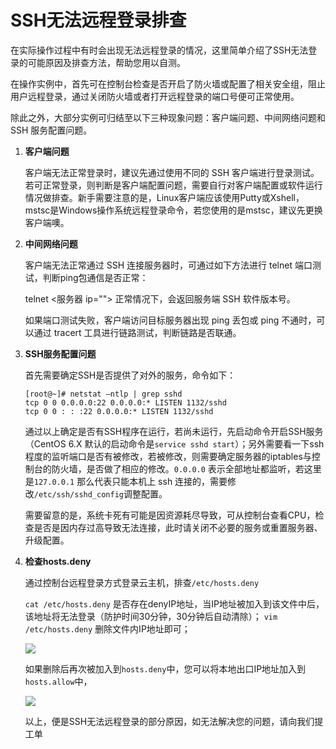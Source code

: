 # SSH无法远程登录排查

在实际操作过程中有时会出现无法远程登录的情况，这里简单介绍了SSH无法登录的可能原因及排查方法，帮助您用以自测。

在操作实例中，首先可在控制台检查是否开启了防火墙或配置了相关安全组，阻止用户远程登录，通过关闭防火墙或者打开远程登录的端口号便可正常使用。

除此之外，大部分实例可归结至以下三种现象问题：客户端问题、中间网络问题和SSH 服务配置问题。

1. **客户端问题**

   客户端无法正常登录时，建议先通过使用不同的 SSH 客户端进行登录测试。若可正常登录，则判断是客户端配置问题，需要自行对客户端配置或软件运行情况做排查。新手需要注意的是，Linux客户端应该使用Putty或Xshell，mstsc是Windows操作系统远程登录命令，若您使用的是mstsc，建议先更换客户端噢。

2. **中间网络问题**

   客户端无法正常通过 SSH 连接服务器时，可通过如下方法进行 telnet 端口测试，判断ping包通信是否正常：

   telnet <服务器 ip=""> 正常情况下，会返回服务端 SSH 软件版本号。

   如果端口测试失败，客户端访问目标服务器出现 ping 丢包或 ping 不通时，可以通过 tracert 工具进行链路测试，判断链路是否联通。

3. **SSH服务配置问题**

   首先需要确定SSH是否提供了对外的服务，命令如下：

   ```shell
   [root@~]# netstat –ntlp | grep sshd
   tcp 0 0 0.0.0.0:22 0.0.0.0:* LISTEN 1132/sshd
   tcp 0 0 : : :22 0.0.0.0:* LISTEN 1132/sshd
   ```

   通过以上确定是否有SSH程序在运行，若尚未运行，先启动命令开启SSH服务（CentOS 6.X 默认的启动命令是`service sshd start`）；另外需要看一下ssh程度的监听端口是否有被修改，若被修改，则需要确定服务器的iptables与控制台的防火墙，是否做了相应的修改。`0.0.0.0` 表示全部地址都监听，若这里是`127.0.0.1` 那么代表只能本机上 ssh 连接的，需要修改`/etc/ssh/sshd_config`调整配置。

   需要留意的是，系统卡死有可能是因资源耗尽导致，可从控制台查看CPU，检查是否是因内存过高导致无法连接，此时请关闭不必要的服务或重置服务器、升级配置。

4. **检查hosts.deny**

   通过控制台远程登录方式登录云主机，排查`/etc/hosts.deny`

   `cat /etc/hosts.deny` 是否存在denyIP地址，当IP地址被加入到该文件中后，该地址将无法登录（防护时间30分钟，30分钟后自动清除）； `vim /etc/hosts.deny` 删除文件内IP地址即可；

   ![](../../../../../image/Elastic-Compute/Virtual-Machine/Linux/SSH%E6%97%A0%E6%B3%95%E8%BF%9C%E7%A8%8B%E7%99%BB%E5%BD%95%E6%8E%92%E6%9F%A501.png)

   如果删除后再次被加入到`hosts.deny`中，您可以将本地出口IP地址加入到`hosts.allow`中，

   ![](../../../../../image/Elastic-Compute/Virtual-Machine/Linux/SSH%E6%97%A0%E6%B3%95%E8%BF%9C%E7%A8%8B%E7%99%BB%E5%BD%95%E6%8E%92%E6%9F%A502.png)

   以上，便是SSH无法远程登录的部分原因，如无法解决您的问题，请向我们提工单
